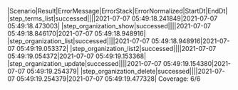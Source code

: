 |Scenario|Result|ErrorMessage|ErrorStack|ErrorNormalized|StartDt|EndDt|
|step_terms_list|successed||||2021-07-07 05:49:18.241849|2021-07-07 05:49:18.473003|
|step_organization_show|successed||||2021-07-07 05:49:18.846170|2021-07-07 05:49:18.948916|
|step_organization_list|successed||||2021-07-07 05:49:18.948916|2021-07-07 05:49:19.053372|
|step_organization_list2|successed||||2021-07-07 05:49:19.054372|2021-07-07 05:49:19.153368|
|step_organization_update|successed||||2021-07-07 05:49:19.154380|2021-07-07 05:49:19.254379|
|step_organization_delete|successed||||2021-07-07 05:49:19.254379|2021-07-07 05:49:19.477328|
Coverage: 6/6
